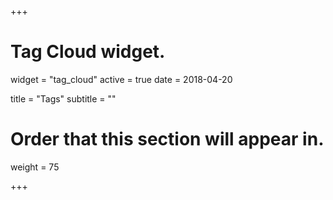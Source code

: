 +++
# Tag Cloud widget.
widget = "tag_cloud"
active = true
date = 2018-04-20

title = "Tags"
subtitle = ""

# Order that this section will appear in.
weight = 75

+++
